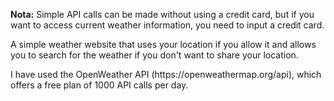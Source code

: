 **Nota:**
Simple API calls can be made without using a credit card, but if you want to access current weather information, you need to input a credit card.

<p>A simple weather website that uses your location if you allow it and allows you to search for the weather if you don't want to share your location. </p>
<p>I have used the OpenWeather API (https://openweathermap.org/api), which offers a free plan of 1000 API calls per day.</p>
<img href="https://github-production-user-asset-6210df.s3.amazonaws.com/52674879/291536796-2d31d990-9771-4374-ae27-138b0c9d640a.PNG"/>
